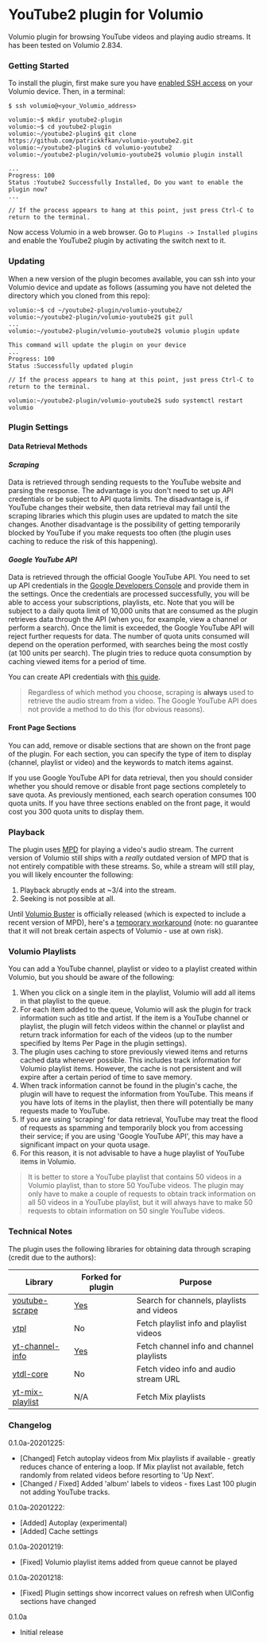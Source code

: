 # YouTube2 plugin for Volumio

Volumio plugin for browsing YouTube videos and playing audio streams. It has been tested on Volumio 2.834.

### Getting Started

To install the plugin, first make sure you have [enabled SSH access](https://volumio.github.io/docs/User_Manual/SSH.html) on your Volumio device. Then, in a terminal:

```
$ ssh volumio@<your_Volumio_address>

volumio:~$ mkdir youtube2-plugin
volumio:~$ cd youtube2-plugin
volumio:~/youtube2-plugin$ git clone https://github.com/patrickkfkan/volumio-youtube2.git
volumio:~/youtube2-plugin$ cd volumio-youtube2
volumio:~/youtube2-plugin/volumio-youtube2$ volumio plugin install

...
Progress: 100
Status :Youtube2 Successfully Installed, Do you want to enable the plugin now?
...

// If the process appears to hang at this point, just press Ctrl-C to return to the terminal.
```

Now access Volumio in a web browser. Go to ``Plugins -> Installed plugins`` and enable the YouTube2 plugin by activating the switch next to it.

### Updating

When a new version of the plugin becomes available, you can ssh into your Volumio device and update as follows (assuming you have not deleted the directory which you cloned from this repo):

```
volumio:~$ cd ~/youtube2-plugin/volumio-youtube2/
volumio:~/youtube2-plugin/volumio-youtube2$ git pull
...
volumio:~/youtube2-plugin/volumio-youtube2$ volumio plugin update

This command will update the plugin on your device
...
Progress: 100
Status :Successfully updated plugin

// If the process appears to hang at this point, just press Ctrl-C to return to the terminal.

volumio:~/youtube2-plugin/volumio-youtube2$ sudo systemctl restart volumio
```

### Plugin Settings

#### Data Retrieval Methods

#### *Scraping*

Data is retrieved through sending requests to the YouTube website and parsing the response. The advantage is you don't need to set up API credentials or be subject to API quota limits. The disadvantage is, if YouTube changes their website, then data retrieval may fail until the scraping libraries which this plugin uses are updated to match the site changes. Another disadvantage is the possibility of getting temporarily blocked by YouTube if you make requests too often (the plugin uses caching to reduce the risk of this happening).

#### *Google YouTube API*

Data is retrieved through the official Google YouTube API. You need to set up API credentials in the [Google Developers Console](https://console.developers.google.com) and provide them in the settings. Once the credentials are processed successfully, you will be able to access your subscriptions, playlists, etc. Note that you will be subject to a daily quota limit of 10,000 units that are consumed as the plugin retrieves data through the API (when you, for example, view a channel or perform a search). Once the limit is exceeded, the Google YouTube API will reject further requests for data. The number of quota units consumed will depend on the operation performed, with searches being the most costly (at 100 units per search). The plugin tries to reduce quota consumption by caching viewed items for a period of time.

You can create API credentials with [this guide](./gapi_setup.md).

>Regardless of which method you choose, scraping is **always** used to retrieve the audio stream from a video. The Google YouTube API does not provide a method to do this (for obvious reasons).

#### Front Page Sections

You can add, remove or disable sections that are shown on the front page of the plugin. For each section, you can specify the type of item to display (channel, playlist or video) and the keywords to match items against.

If you use Google YouTube API for data retrieval, then you should consider whether you should remove or disable front page sections completely to save quota. As previously mentioned, each search operation consumes 100 quota units. If you have three sections enabled on the front page, it would cost you 300 quota units to display them.

### Playback

The plugin uses [MPD](https://www.musicpd.org/) for playing a video's audio stream. The current version of Volumio still ships with a *really* outdated version of MPD that is not entirely compatible with these streams. So, while a stream will still play, you will likely encounter the following:

1. Playback abruptly ends at ~3/4 into the stream.
2. Seeking is not possible at all.

Until [Volumio Buster](https://community.volumio.org/t/volumio-x86-debian-buster-debugging-party-beta/11899) is officially released (which is expected to include a recent version of MPD), here's a [temporary workaround](https://community.volumio.org/t/mpd-0-21-16-for-volumio-arm-armv7-and-x86/11554) (note: no guarantee that it will not break certain aspects of Volumio - use at own risk).

### Volumio Playlists

You can add a YouTube channel, playlist or video to a playlist created within Volumio, but you should be aware of the following:
1. When you click on a single item in the playlist, Volumio will add all items in that playlist to the queue.
2. For each item added to the queue, Volumio will ask the plugin for track information such as title and artist. If the item is a YouTube channel or playlist, the plugin will fetch videos within the channel or playlist and return track information for each of the videos (up to the number specified by Items Per Page in the plugin settings).
3. The plugin uses caching to store previously viewed items and returns cached data whenever possible. This includes track information for Volumio playlist items. However, the cache is not persistent and will expire after a certain period of time to save memory.
4. When track information cannot be found in the plugin's cache, the plugin will have to request the information from YouTube. This means if you have lots of items in the playlist, then there will potentially be many requests made to YouTube.
5. If you are using 'scraping' for data retrieval, YouTube may treat the flood of requests as spamming and temporarily block you from accessing their service; if you are using 'Google YouTube API', this may have a significant impact on your quota usage.
6. For this reason, it is not advisable to have a huge playlist of YouTube items in Volumio.

>It is better to store a YouTube playlist that contains 50 videos in a Volumio playlist, than to store 50 YouTube videos. The plugin may only have to make a couple of requests to obtain track information on all 50 videos in a YouTube playlist, but it will always have to make 50 requests to obtain information on 50 single YouTube videos.

### Technical Notes

The plugin uses the following libraries for obtaining data through scraping (credit due to the authors):

|Library                                                          |Forked for plugin                                     |Purpose                                    |
|-----------------------------------------------------------------|------------------------------------------------------|-------------------------------------------|
|[youtube-scrape](https://github.com/HermanFassett/youtube-scrape)|[Yes](https://github.com/patrickkfkan/youtube-scrape) |Search for channels, playlists and videos  |
|[ytpl](https://github.com/TimeForANinja/node-ytpl)               |No                                                    |Fetch playlist info and playlist videos    |
|[yt-channel-info](https://github.com/FreeTubeApp/yt-channel-info)|[Yes](https://github.com/patrickkfkan/yt-channel-info)|Fetch channel info and channel playlists   |
|[ytdl-core](https://www.npmjs.com/package/ytdl-core)             |No                                                    |Fetch video info and audio stream URL      |
|[yt-mix-playlist](https://github.com/patrickkfkan/yt-mix-playlist)|N/A                                                  |Fetch Mix playlists                        |

### Changelog

0.1.0a-20201225:
- [Changed] Fetch autoplay videos from Mix playlists if available - greatly reduces chance of entering a loop. If Mix playlist not available, fetch randomly from related videos before resorting to 'Up Next'.
- [Changed / Fixed] Added 'album' labels to videos - fixes Last 100 plugin not adding YouTube tracks.

0.1.0a-20201222:
- [Added] Autoplay (experimental)
- [Added] Cache settings

0.1.0a-20201219:
- [Fixed] Volumio playlist items added from queue cannot be played

0.1.0a-20201218:
- [Fixed] Plugin settings show incorrect values on refresh when UIConfig sections have changed

0.1.0a
- Initial release
